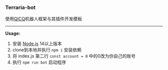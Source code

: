 ### Terraria-bot 
使用[QICQ](https://github.com/takayama-lily/oicq)机器人框架与其插件开发模板


----

**Usage:**

1. 安装 [Node.js](https://nodejs.org/) 14以上版本  
2. clone到本地并执行 `npm i` 安装依赖
3. 将 index.js 第二行 `const account = 0` 中的0改为你自己的账号
4. 执行 `npm run bot` 启动程序

